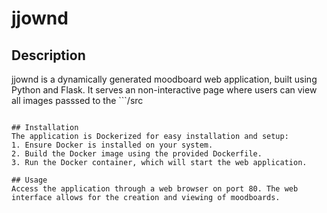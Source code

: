 # jjownd

## Description
jjownd is a dynamically generated moodboard web application, built using Python and Flask. It serves an non-interactive page where users can view all images passsed to the ```/src
``` directrory.

## Installation
The application is Dockerized for easy installation and setup:
1. Ensure Docker is installed on your system.
2. Build the Docker image using the provided Dockerfile.
3. Run the Docker container, which will start the web application.

## Usage
Access the application through a web browser on port 80. The web interface allows for the creation and viewing of moodboards.

